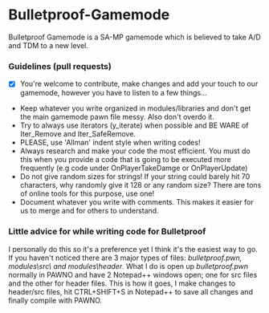# Bulletproof-Gamemode
Bulletproof Gamemode is a SA-MP gamemode which is believed to take A/D and TDM to a new level.

### Guidelines (pull requests)

- [x] You're welcome to contribute, make changes and add your touch to our gamemode, however you have to listen to a few things...
- Keep whatever you write organized in modules/libraries and don't get the main gamemode pawn file messy. Also don't overdo it.
- Try to always use iterators (y_iterate) when possible and BE WARE of Iter_Remove and Iter_SafeRemove.
- PLEASE, use 'Allman' indent style when writing codes!
- Always research and make your code the most efficient. You must do this when you provide a code that is going to be executed more frequently (e.g code under OnPlayerTakeDamge or OnPlayerUpdate)
- Do not give random sizes for strings! If your string could barely hit 70 characters, why randomly give it 128 or any random size? There are tons of online tools for this purpose, use one!
- Document whatever you write with comments. This makes it easier for us to merge and for others to understand.

### Little advice for while writing code for Bulletproof

I personally do this so it's a preference yet I think it's the easiest way to go. If you haven't noticed there are 3 major types of files: *bulletproof.pwn, modules\src\ and modules\header*. What I do is open up *bulletproof.pwn* normally in PAWNO and have 2 Notepad++ windows open; one for src files and the other for header files. This is how it goes, I make changes to header/src files, hit CTRL+SHIFT+S in Notepad++ to save all changes and finally compile with PAWNO.

